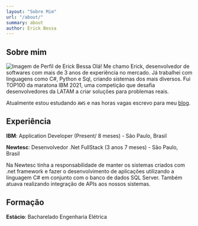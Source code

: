 ```yaml
---
layout: "Sobre Mim"
url: "/about/"
summary: about
author: Erick Bessa
---
```


## Sobre mim
![Imagem de Perfil de Erick Bessa](/foto-perfil.jpg#center)
Olá! Me chamo Erick, desenvolvedor de softwares com mais de 3 anos de experiência no mercado. Já trabalhei com linguagens como C#, Python e Sql, criando sistemas dos mais diversos. Fui TOP100 da maratona IBM 2021, uma competição que desafia desenvolvedores da LATAM a criar soluções para problemas reais.

Atualmente estou estudando `AWS` e nas horas vagas escrevo para meu [blog](/archives).

## Experiência
**IBM**:
Application Developer  (Present/ 8 meses) - São Paulo, Brasil

**Newtesc**:
Desenvolvedor .Net FullStack (3 anos 7 meses) - São Paulo, Brasil

Na Newtesc  tinha a responsabilidade de manter os sistemas criados com .net framework e fazer o desenvolvimento de aplicações utilizando
a linguagem C# em conjunto com o banco de dados SQL Server. Também atuava realizando integração de APIs aos nossos sistemas.


## Formação
**Estácio**:
Bacharelado Engenharia Elétrica